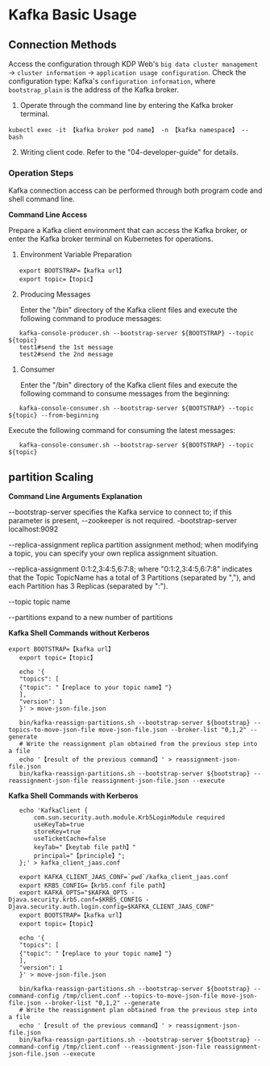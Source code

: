 # Kafka Basic Usage

## Connection Methods

Access the configuration through KDP Web's `big data cluster management` -> `cluster information` -> `application usage configuration`.
Check the configuration type: Kafka's `configuration information`, where `bootstrap_plain` is the address of the Kafka broker.

1. Operate through the command line by entering the Kafka broker terminal.

```shell
kubectl exec -it 【kafka broker pod name】 -n 【kafka namespace】 -- bash
```

2. Writing client code. Refer to the "04-developer-guide" for details.

### Operation Steps

Kafka connection access can be performed through both program code and shell command line.

**Command Line Access**

Prepare a Kafka client environment that can access the Kafka broker, or enter the Kafka broker terminal on Kubernetes for operations.

1. Environment Variable Preparation

```shell
   export BOOTSTRAP=【kafka url】
   export topic=【topic】
```

2. Producing Messages

   Enter the "/bin" directory of the Kafka client files and execute the following command to produce messages:

```shell
   kafka-console-producer.sh --bootstrap-server ${BOOTSTRAP} --topic ${topic}
   test1#send the 1st message
   test2#send the 2nd message
```

1. Consumer

   Enter the "/bin" directory of the Kafka client files and execute the following command to consume messages from the beginning:

```shell
   kafka-console-consumer.sh --bootstrap-server ${BOOTSTRAP} --topic ${topic} --from-beginning
```

Execute the following command for consuming the latest messages:

```shell
   kafka-console-consumer.sh --bootstrap-server ${BOOTSTRAP} --topic ${topic}
```

## partition Scaling

**Command Line Arguments Explanation**

--bootstrap-server specifies the Kafka service to connect to; if this parameter is present, --zookeeper is not required. -bootstrap-server localhost:9092

--replica-assignment replica partition assignment method; when modifying a topic, you can specify your own replica assignment situation.

--replica-assignment 0:1:2,3:4:5,6:7:8; where "0:1:2,3:4:5,6:7:8" indicates that the Topic TopicName has a total of 3 Partitions (separated by ","), and each Partition has 3 Replicas (separated by ":").

--topic topic name

--partitions  expand to a new number of partitions

**Kafka Shell Commands without Kerberos**

```shell
export BOOTSTRAP=【kafka url】
   export topic=【topic】
   
   echo '{
   "topics": [
   {"topic": "【replace to your topic name】"}
   ],
   "version": 1
   }' > move-json-file.json 
   
   bin/kafka-reassign-partitions.sh --bootstrap-server ${bootstrap} --topics-to-move-json-file move-json-file.json --broker-list "0,1,2" --generate
   # Write the reassignment plan obtained from the previous step into a file
   echo '【result of the previous command】' > reassignment-json-file.json
   bin/kafka-reassign-partitions.sh --bootstrap-server ${bootstrap} --reassignment-json-file reassignment-json-file.json --execute

```

**Kafka Shell Commands with Kerberos**

```shell
   echo 'KafkaClient {
       com.sun.security.auth.module.Krb5LoginModule required
       useKeyTab=true
       storeKey=true
       useTicketCache=false
       keyTab="【keytab file path】"
       principal="【principle】";
   };' > kafka_client_jaas.conf
   
   export KAFKA_CLIENT_JAAS_CONF=`pwd`/kafka_client_jaas.conf
   export KRB5_CONFIG=【krb5.conf file path】
   export KAFKA_OPTS="$KAFKA_OPTS -Djava.security.krb5.conf=$KRB5_CONFIG -Djava.security.auth.login.config=$KAFKA_CLIENT_JAAS_CONF"
   export BOOTSTRAP=【kafka url】
   export topic=【topic】
   
   echo '{
   "topics": [
   {"topic": "【replace to your topic name】"}
   ],
   "version": 1
   }' > move-json-file.json 
   
   bin/kafka-reassign-partitions.sh --bootstrap-server ${bootstrap} --command-config /tmp/client.conf --topics-to-move-json-file move-json-file.json --broker-list "0,1,2" --generate
   # Write the reassignment plan obtained from the previous step into a file
   echo '【result of the previous command】' > reassignment-json-file.json
   bin/kafka-reassign-partitions.sh --bootstrap-server ${bootstrap} --command-config /tmp/client.conf --reassignment-json-file reassignment-json-file.json --execute
   
```
